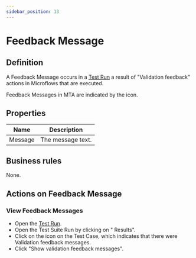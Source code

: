 ```yaml
---
sidebar_position: 13
---
```



# Feedback Message


## Definition

A Feedback Message occurs in a [Test Run](test-run) a result of "Validation feedback" actions in Microflows that are executed. 

Feedback Messages in MTA are indicated by the <i class="fal fa-message-check"></i> icon.

## Properties
| Name    | Description       |
| ------- | ----------------- |
| Message | The message text. |
  
## Business rules

None.

## Actions on Feedback Message

### View Feedback Messages

- Open the [Test Run](test-run).
- Open the Test Suite Run by clicking on "<i class="fal fa-eye"></i> Results".
- Click on the <i class="fal fa-message-check"></i> icon on the Test Case, which indicates that there were Validation feedback messages.
- Click "Show validation feedback messages".